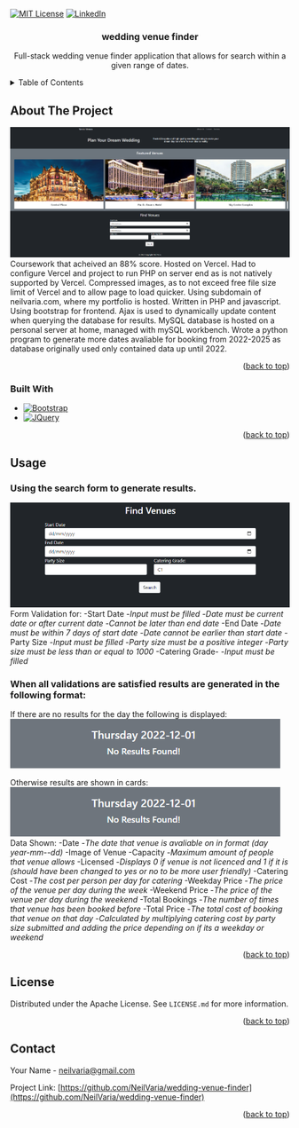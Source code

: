 <!-- Improved compatibility of back to top link: See: https://github.com/othneildrew/Best-README-Template/pull/73 -->

<a name="readme-top"></a>

<!--
*** Thanks for checking out the Best-README-Template. If you have a suggestion
*** that would make this better, please fork the repo and create a pull request
*** or simply open an issue with the tag "enhancement".
*** Don't forget to give the project a star!
*** Thanks again! Now go create something AMAZING! :D
-->

<!-- PROJECT SHIELDS -->
<!--
*** I'm using markdown "reference style" links for readability.
*** Reference links are enclosed in brackets [ ] instead of parentheses ( ).
*** See the bottom of this document for the declaration of the reference variables
*** for contributors-url, forks-url, etc. This is an optional, concise syntax you may use.
*** https://www.markdownguide.org/basic-syntax/#reference-style-links
-->

[![MIT License][license-shield]][license-url]
[![LinkedIn][linkedin-shield]][linkedin-url]

<h3 align="center">wedding venue finder</h3>

  <p align="center">
    Full-stack wedding venue finder application that allows for search within a given range of dates.
  </p>
</div>

<!-- TABLE OF CONTENTS -->
<details>
  <summary>Table of Contents</summary>
  <ol>
    <li>
      <a href="#about-the-project">About The Project</a>
      <ul>
        <li><a href="#built-with">Built With</a></li>
      </ul>
    </li>
    <li><a href="#usage">Usage</a></li>
    <li><a href="#license">License</a></li>
    <li><a href="#contact">Contact</a></li>
  </ol>
</details>

<!-- ABOUT THE PROJECT -->

## About The Project

[![Product Name Screen Shot][product-screenshot]](https://wedding-finder.neilvaria.com)
Coursework that acheived an 88% score.
Hosted on Vercel. Had to configure Vercel and project to run PHP on server end as is not natively supported by Vercel. Compressed images, as to not exceed free file size limit of Vercel and to allow page to load quicker. Using subdomain of neilvaria.com, where my portfolio is hosted.
Written in PHP and javascript. Using bootstrap for frontend. Ajax is used to dynamically update content when querying the database for results.
MySQL database is hosted on a personal server at home, managed with mySQL workbench. Wrote a python program to generate more dates avaliable for booking from 2022-2025 as database originally used only contained data up until 2022.

<p align="right">(<a href="#readme-top">back to top</a>)</p>

### Built With

- [![Bootstrap][bootstrap.com]][bootstrap-url]
- [![JQuery][jquery.com]][jquery-url]

<p align="right">(<a href="#readme-top">back to top</a>)</p>

<!-- USAGE EXAMPLES -->

## Usage

### Using the search form to generate results.

![search form image](images/screenshot_1.png)
Form Validation for:
-Start Date -_Input must be filled_ -_Date must be current date or after current date_ -_Cannot be later than end date_
-End Date -_Date must be within 7 days of start date_ -_Date cannot be earlier than start date_
-Party Size -_Input must be filled_ -_Party size must be a positive integer_ -_Party size must be less than or equal to 1000_
-Catering Grade- -_Input must be filled_

### When all validations are satisfied results are generated in the following format:

If there are no results for the day the following is displayed:
![no result image](images/screenshot_3.png)

Otherwise results are shown in cards:
![result image image](images/screenshot_3.png)
Data Shown:
-Date -_The date that venue is avaliable on in format (day year-mm--dd)_
-Image of Venue
-Capacity -_Maximum amount of people that venue allows_
-Licensed -_Displays 0 if venue is not licenced and 1 if it is (should have been changed to yes or no to be more user friendly)_
-Catering Cost -_The cost per person per day for catering_
-Weekday Price -_The price of the venue per day during the week_
-Weekend Price -_The price of the venue per day during the weekend_
-Total Bookings -_The number of times that venue has been booked before_
-Total Price -_The total cost of booking that venue on that day_ -_Calculated by multiplying catering cost by party size submitted and adding the price depending on if its a weekday or weekend_

<p align="right">(<a href="#readme-top">back to top</a>)</p>

<!-- LICENSE -->

## License

Distributed under the Apache License. See `LICENSE.md` for more information.

<p align="right">(<a href="#readme-top">back to top</a>)</p>

<!-- CONTACT -->

## Contact

Your Name - neilvaria@gmail.com

Project Link: [https://github.com/NeilVaria/wedding-venue-finder](https://github.com/NeilVaria/wedding-venue-finder)

<p align="right">(<a href="#readme-top">back to top</a>)</p>

<!-- MARKDOWN LINKS & IMAGES -->
<!-- https://www.markdownguide.org/basic-syntax/#reference-style-links -->

[contributors-shield]: https://img.shields.io/github/contributors/NeilVaria/wedding-venue-finder.svg?style=for-the-badge
[contributors-url]: https://github.com/NeilVaria/wedding-venue-finder/graphs/contributors
[forks-shield]: https://img.shields.io/github/forks/NeilVaria/wedding-venue-finder.svg?style=for-the-badge
[forks-url]: https://github.com/NeilVaria/wedding-venue-finder/network/members
[stars-shield]: https://img.shields.io/github/stars/NeilVaria/wedding-venue-finder.svg?style=for-the-badge
[stars-url]: https://github.com/NeilVaria/wedding-venue-finder/stargazers
[issues-shield]: https://img.shields.io/github/issues/NeilVaria/wedding-venue-finder.svg?style=for-the-badge
[issues-url]: https://github.com/NeilVaria/wedding-venue-finder/issues
[license-shield]: https://img.shields.io/github/license/NeilVaria/wedding-venue-finder.svg?style=for-the-badge
[license-url]: https://github.com/NeilVaria/wedding-venue-finder/blob/master/LICENSE.txt
[linkedin-shield]: https://img.shields.io/badge/-LinkedIn-black.svg?style=for-the-badge&logo=linkedin&colorB=555
[linkedin-url]: https://linkedin.com/in/neil-varia
[product-screenshot]: images/screenshot.png
[next.js]: https://img.shields.io/badge/next.js-000000?style=for-the-badge&logo=nextdotjs&logoColor=white
[next-url]: https://nextjs.org/
[react.js]: https://img.shields.io/badge/React-20232A?style=for-the-badge&logo=react&logoColor=61DAFB
[react-url]: https://reactjs.org/
[vue.js]: https://img.shields.io/badge/Vue.js-35495E?style=for-the-badge&logo=vuedotjs&logoColor=4FC08D
[vue-url]: https://vuejs.org/
[angular.io]: https://img.shields.io/badge/Angular-DD0031?style=for-the-badge&logo=angular&logoColor=white
[angular-url]: https://angular.io/
[svelte.dev]: https://img.shields.io/badge/Svelte-4A4A55?style=for-the-badge&logo=svelte&logoColor=FF3E00
[svelte-url]: https://svelte.dev/
[laravel.com]: https://img.shields.io/badge/Laravel-FF2D20?style=for-the-badge&logo=laravel&logoColor=white
[laravel-url]: https://laravel.com
[bootstrap.com]: https://img.shields.io/badge/Bootstrap-563D7C?style=for-the-badge&logo=bootstrap&logoColor=white
[bootstrap-url]: https://getbootstrap.com
[jquery.com]: https://img.shields.io/badge/jQuery-0769AD?style=for-the-badge&logo=jquery&logoColor=white
[jquery-url]: https://jquery.com
